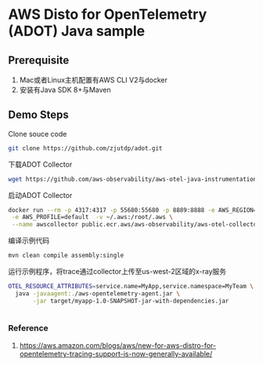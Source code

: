# AWS Disto for OpenTelemetry (ADOT) Java sample

## Prerequisite
1. Mac或者Linux主机配置有AWS CLI V2与docker
2. 安装有Java SDK 8+与Maven

## Demo Steps

Clone souce code 

```bash
git clone https://github.com/zjutdp/adot.git
```

下载ADOT Collector

```bash
wget https://github.com/aws-observability/aws-otel-java-instrumentation/releases/download/v1.7.1/aws-opentelemetry-agent.jar
```

启动ADOT Collector

```bash
docker run --rm -p 4317:4317 -p 55680:55680 -p 8889:8888 -e AWS_REGION=us-west-2 \
 -e AWS_PROFILE=default  -v ~/.aws:/root/.aws \
 --name awscollector public.ecr.aws/aws-observability/aws-otel-collector:latest
```

编译示例代码

```bash
mvn clean compile assembly:single
```

运行示例程序，将trace通过collector上传至us-west-2区域的x-ray服务

```bash
OTEL_RESOURCE_ATTRIBUTES=service.name=MyApp,service.namespace=MyTeam \
  java -javaagent:./aws-opentelemetry-agent.jar \
       -jar target/myapp-1.0-SNAPSHOT-jar-with-dependencies.jar
       
```

### Reference
1. https://aws.amazon.com/blogs/aws/new-for-aws-distro-for-opentelemetry-tracing-support-is-now-generally-available/
